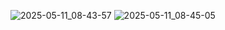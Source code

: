 ![2025-05-11_08-43-57](https://github.com/user-attachments/assets/6d5d89c8-ce17-4a71-93fd-4881f70bb375)
![2025-05-11_08-45-05](https://github.com/user-attachments/assets/b54792e7-3c73-433a-b9e6-6955dee34d2e)
